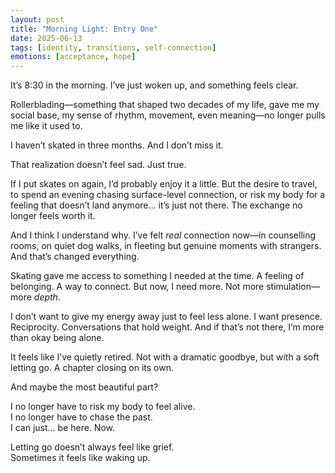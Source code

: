 ```yaml
---
layout: post
title: "Morning Light: Entry One"
date: 2025-06-13
tags: [identity, transitions, self-connection]
emotions: [acceptance, hope]
---
```


It’s 8:30 in the morning. I’ve just woken up, and something feels clear.

Rollerblading—something that shaped two decades of my life, gave me my social base, my sense of rhythm, movement, even meaning—no longer pulls me like it used to.

I haven’t skated in three months. And I don’t miss it.

That realization doesn’t feel sad. Just true.

If I put skates on again, I’d probably enjoy it a little. But the desire to travel, to spend an evening chasing surface-level connection, or risk my body for a feeling that doesn’t land anymore… it’s just not there. The exchange no longer feels worth it.

And I think I understand why. I’ve felt *real* connection now—in counselling rooms, on quiet dog walks, in fleeting but genuine moments with strangers. And that’s changed everything.

Skating gave me access to something I needed at the time. A feeling of belonging. A way to connect. But now, I need more. Not more stimulation—more *depth*.

I don’t want to give my energy away just to feel less alone. I want presence. Reciprocity. Conversations that hold weight. And if that’s not there, I’m more than okay being alone.

It feels like I’ve quietly retired. Not with a dramatic goodbye, but with a soft letting go. A chapter closing on its own.

And maybe the most beautiful part?

I no longer have to risk my body to feel alive.  
I no longer have to chase the past.  
I can just… be here. Now.

Letting go doesn’t always feel like grief.  
Sometimes it feels like waking up.
